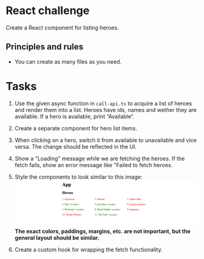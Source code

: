 # React challenge

Create a React component for listing heroes.

## Principles and rules

- You can create as many files as you need.

# Tasks

1. Use the given async function in `call-api.ts` to acquire a list of heroes and render them into a list.
   Heroes have ids, names and wether they are available. If a hero is available, print “Available“.


2. Create a separate component for hero list items.


3. When clicking on a hero, switch it from available to unavailable and vice versa. The change should be reflected in the UI.


4. Show a "Loading" message while we are fetching the heroes. If the fetch fails, show an error message like "Failed to fetch heroes.


5. Style the components to look similar to this image:
   ![img.png](img.png)
   **The exact colors, paddings, margins, etc. are not important, but the general layout should be similar.**


6. Create a custom hook for wrapping the fetch functionality.


